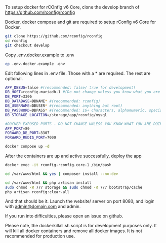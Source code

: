 To setup docker for rCOnfig v6 Core, clone the develop branch of https://github.com/rconfig/rconfig

Docker, docker compose and git are required to setup rConfig v6 Core for Docker.

```bash
git clone https://github.com/rconfig/rconfig
cd rconfig
git checkout develop
```

Copy .env.docker.example to .env

```bash
cp .env.docker.example .env
```

Edit following lines in .env file. Those with a \* are required. The rest are optional.

```bash
APP_DEBUG=false #(recommended: false/ true for development)
DB_HOST=rconfig-mariadb-1 #(Do not change unless you know what you are doing)
DB_PORT=3306
DB_DATABASE=DBNAME* #(recommended: rconfig)
DB_USERNAME=DBUSER* #(recommended: anything but root)
DB_PASSWORD=DBPASS* #(recommended: 16+ characters, alphanumeric, special characters)
DB_STORAGE_LOCATION=/storage/app/rconfig/mysql

#DOCKER EXPOSED PORTS - DO NOT CHANGE UNLESS YOU KNOW WHAT YOU ARE DOING
APP_PORT=80
FORWARD_DB_PORT=3307
FORWARD_REDIS_PORT=7000
```

```bash
docker compose up -d
```

After the containers are up and active successfully, deploy the app

```bash
docker exec -it rconfig-rconfig.core-1 /bin/bash
```

```bash
cd /var/www/html && yes | composer install --no-dev
```

```bash
cd /var/www/html && php artisan install
sudo chmod -R 777 storage && sudo chmod -R 777 bootstrap/cache
php artisan rconfig:clear-all
```

And that should be it. Launch the website/ server on port 8080, and login with admin@domain.com and admin.

If you run into difficulties, please open an issue on github.

Please note, the dockerkillall.sh script is for development purposes only. It will kill all docker containers and remove all docker images. It is not recommended for production use.
